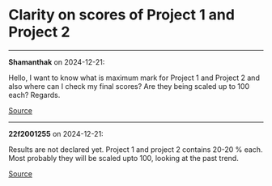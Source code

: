 # Clarity on scores of Project 1 and Project 2


---

**Shamanthak** on 2024-12-21:

Hello,
I want to know what is maximum mark for Project 1 and Project 2 and also where can I check my final scores?
Are they being scaled up to 100 each?
Regards.

[Source](https://discourse.onlinedegree.iitm.ac.in/t/clarity-on-scores-of-project-1-and-project-2/159962/1)

---

**22f2001255** on 2024-12-21:

Results are not declared yet. Project 1 and project 2 contains  20-20 % each. Most probably they will be scaled upto 100, looking at the past trend.

[Source](https://discourse.onlinedegree.iitm.ac.in/t/clarity-on-scores-of-project-1-and-project-2/159962/2)